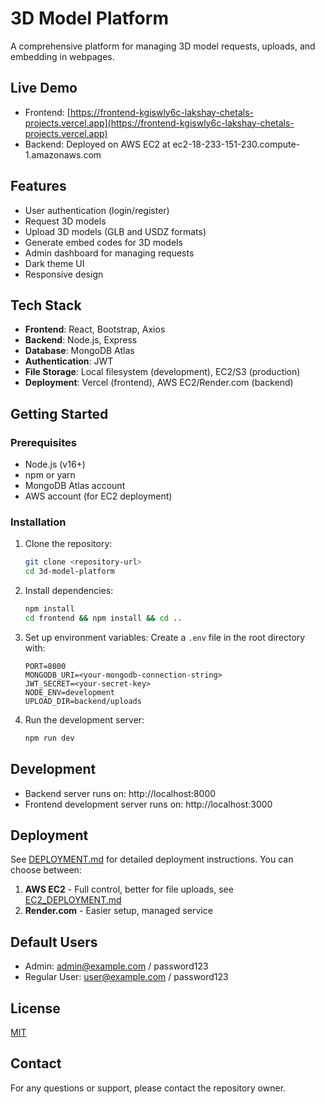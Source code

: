 # 3D Model Platform

A comprehensive platform for managing 3D model requests, uploads, and embedding in webpages.

## Live Demo

- Frontend: [https://frontend-kgiswly6c-lakshay-chetals-projects.vercel.app](https://frontend-kgiswly6c-lakshay-chetals-projects.vercel.app)
- Backend: Deployed on AWS EC2 at ec2-18-233-151-230.compute-1.amazonaws.com

## Features

- User authentication (login/register)
- Request 3D models
- Upload 3D models (GLB and USDZ formats)
- Generate embed codes for 3D models
- Admin dashboard for managing requests
- Dark theme UI
- Responsive design

## Tech Stack

- **Frontend**: React, Bootstrap, Axios
- **Backend**: Node.js, Express
- **Database**: MongoDB Atlas
- **Authentication**: JWT
- **File Storage**: Local filesystem (development), EC2/S3 (production)
- **Deployment**: Vercel (frontend), AWS EC2/Render.com (backend)

## Getting Started

### Prerequisites

- Node.js (v16+)
- npm or yarn
- MongoDB Atlas account
- AWS account (for EC2 deployment)

### Installation

1. Clone the repository:
   ```bash
   git clone <repository-url>
   cd 3d-model-platform
   ```

2. Install dependencies:
   ```bash
   npm install
   cd frontend && npm install && cd ..
   ```

3. Set up environment variables:
   Create a `.env` file in the root directory with:
   ```
   PORT=8000
   MONGODB_URI=<your-mongodb-connection-string>
   JWT_SECRET=<your-secret-key>
   NODE_ENV=development
   UPLOAD_DIR=backend/uploads
   ```

4. Run the development server:
   ```bash
   npm run dev
   ```

## Development

- Backend server runs on: http://localhost:8000
- Frontend development server runs on: http://localhost:3000

## Deployment

See [DEPLOYMENT.md](DEPLOYMENT.md) for detailed deployment instructions. You can choose between:

1. **AWS EC2** - Full control, better for file uploads, see [EC2_DEPLOYMENT.md](EC2_DEPLOYMENT.md)
2. **Render.com** - Easier setup, managed service

## Default Users

- Admin: admin@example.com / password123
- Regular User: user@example.com / password123

## License

[MIT](LICENSE)

## Contact

For any questions or support, please contact the repository owner. 